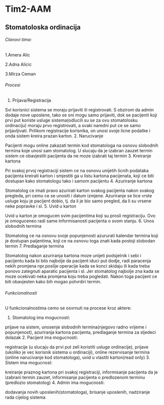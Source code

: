 # Tim2-AAM

## Stomatoloska ordinacija

###### Clanovi tima:

1.Amera Alic

2.Adna Alicic

3.Mirza Ceman

###### Procesi
1. Prijava/Registracija

Svi korisnici sistema se moraju prijaviti ili registrovati. S obzirom da admin dodaje nove uposlene, tako se oni mogu samo prijaviti, dok se pacijenti koji prvi put koriste usluge sistema(odlucili su se za ovu stomatolosku ordinaciju) moraju prvo registrovati, a svaki naredni put ce se samo prijavljivati. Prilikom registracije korisnika, on unosi svoje licne podatke i onda sistem kreira prazan karton.
2. Narucivanje

Pacijenti mogu online zakazati termin kod stomatologa na osnovu slobodnih termina koje unosi sam stomatolog. U slucaju da je izabran zauzet termin sistem ce obavjestiti pacijenta da ne moze izabrati taj termin
3. Kreiranje kartona

Pri svakoj prvoj registraciji sistem ce na osnovu unijetih licnih podataka pacijenta kreirati karton i smjestiti ga u listu kartona pacijenata, koji ce biti dostupan kako stomatologu tako i samom pacijentu
4. Azuriranje kartona

Stomatolog ce imati pravo azurirati karton svakog pacijenta nakon svakog pregleda, pri cemu ce se unositi i datum izmjene. Azuriranje se tice vrste usluge koju je pacijent dobio, tj. da li je bio samo pregled, da li su vrsene neke popravke i sl.
5. Uvid u karton

Uvid u karton je omogucen svim pacijentima koji su prosli registraciju. Ovo je omoguceneo radi same informisanosti pacijenta o svom stanju.
6. Unos slobodnih termina

Stomatolog ce na osnovu svoje popunjenosti azururati kalendar termina koji je dostupan paijentima, koji ce na osnovu toga znati kada postoji slobodan termin
7. Predlaganje termina

Stomatolog nakon azuriranja kartona moze unijeti podsjetnik i sebi i pacijentu kada bi bilo najbolje da pacijent iduci put dodje, radi paracenja nekih promjena npr.poslije operacije kada se konci skidaju ili kada treba ponovo zategnuti aparatic pacijenta i sl. Jer stomatolog najbolje zna kada se moze ocekivati neka promjena koju treba pogledati. Nakon toga pacijent ce biti obavjesten kako bih mogao potvrdiri termin. 

###### Funkcionalnosti
U funkcionalnostima cemo se osvrnuti na procese kroz aktere: 
1. Stomatolog ima mogucnosti:

prijave na sistem, unosenje slobodnih termina(njegovo radno vrijeme i popunjenost), azuriranja kartona pacijenta, predlaganje termina za sljedeci dolazak
2. Pacijent ima mogucnosti: 

registracije (u slucaju da prvi put zeli koristiti usluge ordinacije), prijave (ukoliko je vec korisnik sistema u ordinaciji), online rezervisanje termina (online narucivanje kod stomatologa), uvid u vlastiti karton(read only)
3. Sistem ima mogucnost: 

kreiranje praznog kartona pri svakoj registraciji, informisanje pacijenta da je izabrani termin zauzet, informisanje pacijenta o predlozenom terminu (predlozio stomatolog)
4. Admin ima mogucnosti: 

dodavanja novih uposlenih(stomatologa), brisanje uposlenih, nadziranje rada cijelog sistema 



